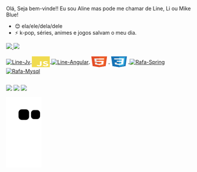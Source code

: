 Olá, Seja bem-vinde!! Eu sou Aline mas pode me chamar de Line, Li ou Mike Blue! 



- 😊 ela/ele/dela/dele
- ⚡ k-pop, séries, animes e jogos salvam o meu dia. 

 <div>
  <a href="https://github.com/alinear-me">
  <img height="180em" src="https://github-readme-stats.vercel.app/api?username=alinear-me&show_icons=true&theme=radical&include_all_commits=true&count_private=true"/>
  <img height="180em" src="https://github-readme-stats.vercel.app/api/top-langs/?username=alinear-me&layout=compact&langs_count=7&theme=radical"/>
</div>
<div style="display: inline_block"><br>
  <img align="center" alt="Line-Jv" height="30" width="50" src="https://img.shields.io/badge/Java-ED8B00?style=for-the-badge&logo=java&logoColor=white">
  <img align="center" alt="Line-Js" height="30" width="50" src="https://raw.githubusercontent.com/devicons/devicon/master/icons/javascript/javascript-plain.svg">  
  <img align="center" alt="Line-Angular" height="30" width="50" src="https://img.shields.io/badge/Angular-DD0031?style=for-the-badge&logo=angular&logoColor=white">
  <img align="center" alt="Rafa-HTML" height="30" width="50" src="https://raw.githubusercontent.com/devicons/devicon/master/icons/html5/html5-original.svg">
  <img align="center" alt="Rafa-CSS" height="30" width="50" src="https://raw.githubusercontent.com/devicons/devicon/master/icons/css3/css3-original.svg">
  <img align="center" alt="Rafa-Spring" height="30" width="50" src="https://img.shields.io/badge/Spring-6DB33F?style=for-the-badge&logo=spring&logoColor=white">
  <img align="center" alt="Rafa-Mysql" height="30" width="50" src="https://img.shields.io/badge/MySQL-00000F?style=for-the-badge&logo=mysql&logoColor=white">

 </div>
  
  ##
  
  <div> 
 <a href="https://discord.com/channels/854830544763748382/855181320161198101" target="_blank"><img src="https://img.shields.io/badge/Discord-7289DA?style=for-the-badge&logo=discord&logoColor=white" target="_blank"></a> 
  <a href = "mailto:aline.monteiro100@gmail.com"><img src="https://img.shields.io/badge/-Gmail-%23333?style=for-the-badge&logo=gmail&logoColor=white" target="_blank"></a>
  <a href="https://www.linkedin.com/in/aline-monteiro-709b38215/" target="_blank"><img src="https://img.shields.io/badge/-LinkedIn-%230077B5?style=for-the-badge&logo=linkedin&logoColor=white" target="_blank"></a> 
 
  ![Snake animation](https://github.com/rafaballerini/rafaballerini/blob/output/github-contribution-grid-snake.svg)
